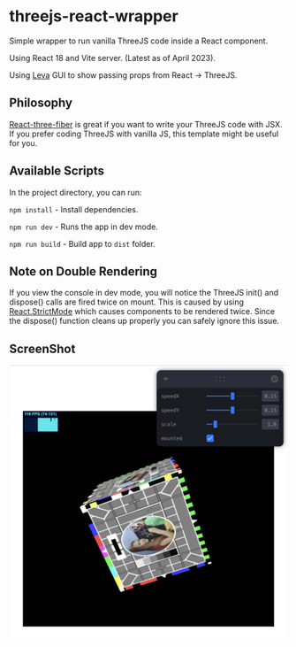 # threejs-react-wrapper

Simple wrapper to run vanilla ThreeJS code inside a React component.

Using React 18 and Vite server. (Latest as of April 2023).

Using [Leva](https://github.com/pmndrs/leva) GUI to show passing props from React -> ThreeJS.

## Philosophy

[React-three-fiber](https://github.com/pmndrs/react-three-fiber) is great if you want to write your ThreeJS code with JSX. If you prefer coding ThreeJS with vanilla JS, this template might be useful for you.

## Available Scripts

In the project directory, you can run:

`npm install` - Install dependencies.

`npm run dev` - Runs the app in dev mode.

`npm run build` - Build app to `dist` folder.

## Note on Double Rendering

If you view the console in dev mode, you will notice the ThreeJS init() and dispose() calls are fired twice on mount. This is caused by using [React.StrictMode](https://react.dev/reference/react/StrictMode#fixing-bugs-found-by-double-rendering-in-development) which causes components to be rendered twice. Since the dispose() function cleans up properly you can safely ignore this issue.

## ScreenShot

![ScreenShot](./screen-shot.png 'ScreenShot')
